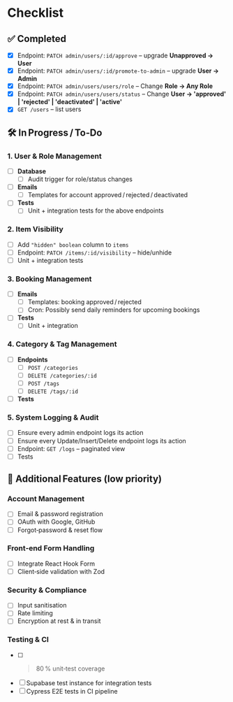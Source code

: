 
<!-- This is just a reminder of things the backend needs. -->

# Checklist

## ✅ Completed

- [X] Endpoint: `PATCH admin/users/:id/approve` – upgrade **Unapproved → User**
- [X] Endpoint: `PATCH admin/users/:id/promote-to-admin` – upgrade **User → Admin**
- [X] Endpoint: `PATCH admin/users/users/role` – Change **Role → Any Role**
- [X] Endpoint: `PATCH admin/users/users/status` – Change **User → 'approved' | 'rejected' | 'deactivated' | 'active'**
- [X] `GET /users` – list users

## 🛠️ In Progress / To‑Do

### 1. User & Role Management

- [ ] **Database**
  - [ ] Audit trigger for role/status changes
- [ ] **Emails**
  - [ ] Templates for account approved / rejected / deactivated
- [ ] **Tests**
  - [ ] Unit + integration tests for the above endpoints

### 2. Item Visibility

- [ ] Add `"hidden" boolean` column to `items`
- [ ] Endpoint: `PATCH /items/:id/visibility` – hide/unhide
- [ ] Unit + integration tests

### 3. Booking Management

- [ ] **Emails**
  - [ ] Templates: booking approved / rejected
  - [ ] Cron: Possibly send daily reminders for upcoming bookings
- [ ] **Tests**
  - [ ] Unit + integration

### 4. Category & Tag Management

- [ ] **Endpoints**
  - [ ] `POST /categories`
  - [ ] `DELETE /categories/:id`
  - [ ] `POST /tags`
  - [ ] `DELETE /tags/:id`
- [ ] **Tests**

### 5. System Logging & Audit

- [ ] Ensure every admin endpoint logs its action
- [ ] Ensure every Update/Insert/Delete endpoint logs its action
- [ ] Endpoint: `GET /logs` – paginated view
- [ ] Tests

## 🧩 Additional Features (low priority)

### Account Management

- [ ] Email & password registration
- [ ] OAuth with Google, GitHub
- [ ] Forgot‑password & reset flow

### Front‑end Form Handling

- [ ] Integrate React Hook Form
- [ ] Client‑side validation with Zod

### Security & Compliance

- [ ] Input sanitisation
- [ ] Rate limiting
- [ ] Encryption at rest & in transit

### Testing & CI

- [ ] > 80 % unit‑test coverage
- [ ] Supabase test instance for integration tests
- [ ] Cypress E2E tests in CI pipeline

<!-- Reminders:
Make more flexible endpoints that can filter the data through the endpoint.
-- find all categories for one item
SELECT c.*
FROM categories c
JOIN item_categories ic ON ic.category_id = c.id
WHERE ic.item_id = '3d3c…';

-- find all items that have a certain tag
SELECT i.*
FROM items i
JOIN item_tags it ON it.item_id = i.id
WHERE it.tag_id = '42fa…';
 -->